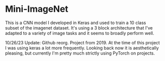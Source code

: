# Mini-ImageNet

This is a CNN model I developed in Keras and used to train a 10 class subset of the imagenet dataset. It's using a 3 block architecture that I've adapted to a variety of image tasks and it seems to broadly perform well.

10/26/23 Update: Github reorg. Project from 2019. At the time of this project I was using keras a lot more frequently. Looking back now it is aesthetically pleasing, but currently I'm pretty much strictly using PyTorch on projects.
